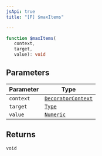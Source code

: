 ```yaml
---
jsApi: true
title: "[F] $maxItems"

---
```

```ts
function $maxItems(
   context, 
   target, 
   value): void
```

## Parameters

| Parameter | Type |
| ------ | ------ |
| `context` | [`DecoratorContext`](../interfaces/DecoratorContext.md) |
| `target` | [`Type`](../type-aliases/Type.md) |
| `value` | [`Numeric`](../interfaces/Numeric.md) |

## Returns

`void`
